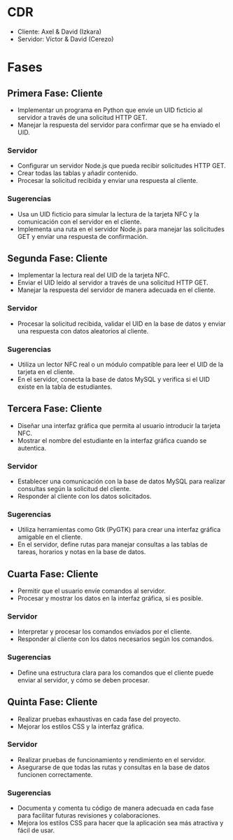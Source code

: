 # CDR
- Cliente: Axel & David (Izkara)
- Servidor: Víctor & David (Cerezo)

# Fases

## Primera Fase: Cliente

- Implementar un programa en Python que envíe un UID ficticio al servidor a través de una solicitud HTTP GET.
- Manejar la respuesta del servidor para confirmar que se ha enviado el UID.

### Servidor

- Configurar un servidor Node.js que pueda recibir solicitudes HTTP GET.
- Crear todas las tablas y añadir contenido.
- Procesar la solicitud recibida y enviar una respuesta al cliente.

### Sugerencias

- Usa un UID ficticio para simular la lectura de la tarjeta NFC y la comunicación con el servidor en el cliente.
- Implementa una ruta en el servidor Node.js para manejar las solicitudes GET y enviar una respuesta de confirmación.

## Segunda Fase: Cliente

- Implementar la lectura real del UID de la tarjeta NFC.
- Enviar el UID leído al servidor a través de una solicitud HTTP GET.
- Manejar la respuesta del servidor de manera adecuada en el cliente.

### Servidor

- Procesar la solicitud recibida, validar el UID en la base de datos y enviar una respuesta con datos aleatorios al cliente.

### Sugerencias

- Utiliza un lector NFC real o un módulo compatible para leer el UID de la tarjeta en el cliente.
- En el servidor, conecta la base de datos MySQL y verifica si el UID existe en la tabla de estudiantes.

## Tercera Fase: Cliente

- Diseñar una interfaz gráfica que permita al usuario introducir la tarjeta NFC.
- Mostrar el nombre del estudiante en la interfaz gráfica cuando se autentica.

### Servidor

- Establecer una comunicación con la base de datos MySQL para realizar consultas según la solicitud del cliente.
- Responder al cliente con los datos solicitados.

### Sugerencias

- Utiliza herramientas como Gtk (PyGTK) para crear una interfaz gráfica amigable en el cliente.
- En el servidor, define rutas para manejar consultas a las tablas de tareas, horarios y notas en la base de datos.

## Cuarta Fase: Cliente

- Permitir que el usuario envíe comandos al servidor.
- Procesar y mostrar los datos en la interfaz gráfica, si es posible.

### Servidor

- Interpretar y procesar los comandos enviados por el cliente.
- Responder al cliente con los datos necesarios según los comandos.

### Sugerencias

- Define una estructura clara para los comandos que el cliente puede enviar al servidor, y cómo se deben procesar.

## Quinta Fase: Cliente

- Realizar pruebas exhaustivas en cada fase del proyecto.
- Mejorar los estilos CSS y la interfaz gráfica.

### Servidor

- Realizar pruebas de funcionamiento y rendimiento en el servidor.
- Asegurarse de que todas las rutas y consultas en la base de datos funcionen correctamente.

### Sugerencias

- Documenta y comenta tu código de manera adecuada en cada fase para facilitar futuras revisiones y colaboraciones.
- Mejora los estilos CSS para hacer que la aplicación sea más atractiva y fácil de usar.

